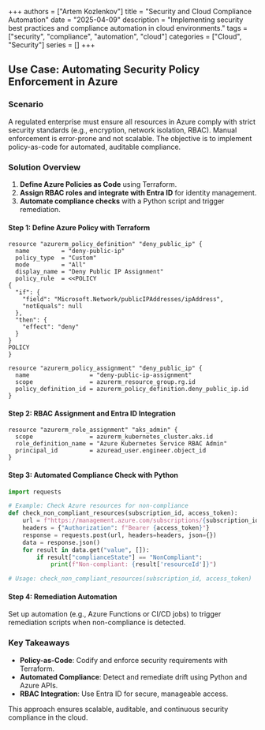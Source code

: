 +++
authors = ["Artem Kozlenkov"]
title = "Security and Cloud Compliance Automation"
date = "2025-04-09"
description = "Implementing security best practices and compliance automation in cloud environments."
tags = ["security", "compliance", "automation", "cloud"]
categories = ["Cloud", "Security"]
series = []
+++

## Use Case: Automating Security Policy Enforcement in Azure

### Scenario

A regulated enterprise must ensure all resources in Azure comply with strict security standards (e.g., encryption, network isolation, RBAC). Manual enforcement is error-prone and not scalable. The objective is to implement policy-as-code for automated, auditable compliance.

### Solution Overview

1. **Define Azure Policies as Code** using Terraform.
2. **Assign RBAC roles and integrate with Entra ID** for identity management.
3. **Automate compliance checks** with a Python script and trigger remediation.

#### Step 1: Define Azure Policy with Terraform

```hcl
resource "azurerm_policy_definition" "deny_public_ip" {
  name         = "deny-public-ip"
  policy_type  = "Custom"
  mode         = "All"
  display_name = "Deny Public IP Assignment"
  policy_rule  = <<POLICY
{
  "if": {
    "field": "Microsoft.Network/publicIPAddresses/ipAddress",
    "notEquals": null
  },
  "then": {
    "effect": "deny"
  }
}
POLICY
}

resource "azurerm_policy_assignment" "deny_public_ip" {
  name                 = "deny-public-ip-assignment"
  scope                = azurerm_resource_group.rg.id
  policy_definition_id = azurerm_policy_definition.deny_public_ip.id
}
```

#### Step 2: RBAC Assignment and Entra ID Integration

```hcl
resource "azurerm_role_assignment" "aks_admin" {
  scope                = azurerm_kubernetes_cluster.aks.id
  role_definition_name = "Azure Kubernetes Service RBAC Admin"
  principal_id         = azuread_user.engineer.object_id
}
```

#### Step 3: Automated Compliance Check with Python

```python
import requests

# Example: Check Azure resources for non-compliance
def check_non_compliant_resources(subscription_id, access_token):
    url = f"https://management.azure.com/subscriptions/{subscription_id}/providers/Microsoft.PolicyInsights/policyStates/latest/queryResults?api-version=2019-10-01"
    headers = {"Authorization": f"Bearer {access_token}"}
    response = requests.post(url, headers=headers, json={})
    data = response.json()
    for result in data.get("value", []):
        if result["complianceState"] == "NonCompliant":
            print(f"Non-compliant: {result['resourceId']}")

# Usage: check_non_compliant_resources(subscription_id, access_token)
```

#### Step 4: Remediation Automation

Set up automation (e.g., Azure Functions or CI/CD jobs) to trigger remediation scripts when non-compliance is detected.

### Key Takeaways

- **Policy-as-Code**: Codify and enforce security requirements with Terraform.
- **Automated Compliance**: Detect and remediate drift using Python and Azure APIs.
- **RBAC Integration**: Use Entra ID for secure, manageable access.

This approach ensures scalable, auditable, and continuous security compliance in the cloud.